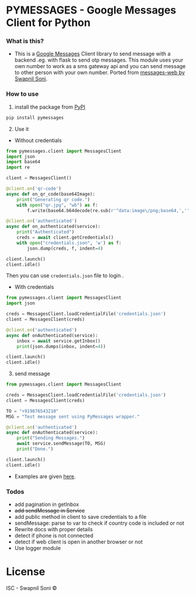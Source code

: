 # PYMESSAGES - Google Messages Client for Python

### What is this?
- This is a [Google Messages](https://messages.android.com) Client library to send message with a backend .eg. with flask to send otp messages. This module uses your own number to work as a sms gateway api and you can send message to other person with your own number. Ported from [messages-web by Swapnil Soni](https://github.com/SwapnilSoni1999/messages-web).

### How to use

1. install the package from [PyPI](https://pypi.org/project/pymessages/)

```sh
pip install pymessages
```

2. Use it

- Without credentials

```python
from pymessages.client import MessagesClient
import json
import base64
import re

client = MessagesClient()

@client.on('qr-code')
async def on_qr_code(base64Image):
    print("Generating qr code.")
    with open("qr.jpg", "wb") as f:
        f.write(base64.b64decode(re.sub(r'^data:image\/png;base64,','',base64Image)))

@client.on('authenticated')
async def on_authenticated(service):
    print("Authenticated")
    creds = await client.getCredentials()
    with open("credentials.json", 'w') as f:
        json.dump(creds, f, indent=4)

client.launch()
client.idle()
```
Then you can use `credentials.json` file to login .

- With credentials

```python
from pymessages.client import MessagesClient
import json

creds = MessagesClient.loadCredentialFile('credentials.json')
client = MessagesClient(creds)

@client.on('authenticated')
async def onAuthenticated(service):
    inbox = await service.getInbox()
    print(json.dumps(inbox, indent=4))

client.launch()
client.idle()
```

3. send message

```python
from pymessages.client import MessagesClient

creds = MessagesClient.loadCredentialFile('credentials.json')
client = MessagesClient(creds)

TO = "+919876543210"
MSG = "Test message sent using PyMessages wrapper."

@client.on('authenticated')
async def onAuthenticated(service):
    print("Sending Messages.")
    await service.sendMessage(TO, MSG)
    print("Done.")

client.launch()
client.idle()
```

- Examples are given [here](https://github.com/shivamsn97/pymessages/tree/main/examples).

### Todos
- add pagination in getInbox
- ~~add sendMessage in Service~~
- add public method in client to save credentials to a file
- sendMessage: parse to var to check if country code is included or not
- Rewrite docs with proper details
- detect if phone is not connected
- detect if web client is open in another browser or not
- Use logger module

# License 
ISC - Swapnil Soni &copy;
